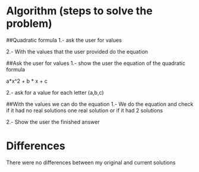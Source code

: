 # Algorithm (steps to solve the problem)
##Quadratic formula 
1.- ask the user for values

2.- With the values that the user provided do the equation

##Ask the user for values
1.- show the user the equation of the quadratic formula 

a*x^2 + b * x + c

2.- ask for a value for each letter (a,b,c) 

##With the values we can do the equation
1.- We do the equation and check if it had no real solutions
one real solution or if it had 2 solutions

2.- Show the user the finished answer
# Differences
There were no differences between my original and current solutions